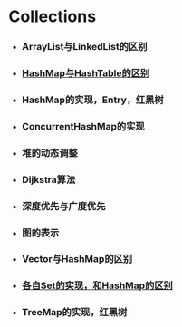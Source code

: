 # Collections

* ### ArrayList与LinkedList的区别
* ### [HashMap与HashTable的区别](/Collections实现/HashMap与HashTable的区别.md)
* ### HashMap的实现，Entry，红黑树
* ### ConcurrentHashMap的实现
* ### 堆的动态调整
* ### Dijkstra算法
* ### 深度优先与广度优先
* ### 图的表示
* ### Vector与HashMap的区别
* ### [各自Set的实现，和HashMap的区别](/Collections实现/HashSet的实现，和HashMap的区别.md)
* ### TreeMap的实现，红黑树



